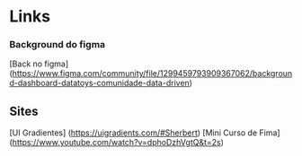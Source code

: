 # Links

### Background do figma
[Back no figma] (https://www.figma.com/community/file/1299459793909367062/background-dashboard-datatoys-comunidade-data-driven)








## Sites

[UI Gradientes] (https://uigradients.com/#Sherbert)
[Mini Curso de Fima] (https://www.youtube.com/watch?v=dphoDzhVgtQ&t=2s)

